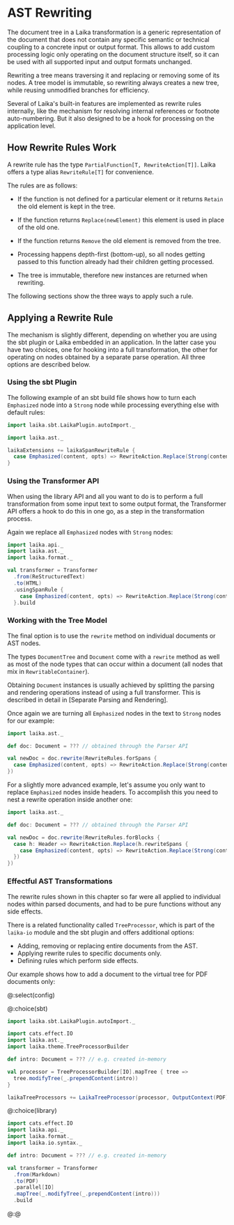 
AST Rewriting
=============

The document tree in a Laika transformation is a generic representation of the document 
that does not contain any specific semantic or technical coupling to a concrete input or output format. 
This allows to add custom processing logic only operating on the document structure itself, 
so it can be used with all supported input and output formats unchanged.

Rewriting a tree means traversing it and replacing or removing some of its nodes.
A tree model is immutable, so rewriting always creates a new tree, 
while reusing unmodified branches for efficiency.

Several of Laika's built-in features are implemented as rewrite rules internally,
like the mechanism for resolving internal references or footnote auto-numbering.
But it also designed to be a hook for processing on the application level.


How Rewrite Rules Work
----------------------

A rewrite rule has the type `PartialFunction[T, RewriteAction[T]]`. 
Laika offers a type alias `RewriteRule[T]` for convenience.

The rules are as follows:

* If the function is not defined for a particular element or it returns `Retain` the old element is kept in the tree.

* If the function returns `Replace(newElement)` this element is used in place of the old one.

* If the function returns `Remove` the old element is removed from the tree.

* Processing happens depth-first (bottom-up), 
  so all nodes getting passed to this function already had their children getting processed.

* The tree is immutable, therefore new instances are returned when rewriting.
  
The following sections show the three ways to apply such a rule.


Applying a Rewrite Rule
-----------------------

The mechanism is slightly different, depending on whether you are using the sbt
plugin or Laika embedded in an application. In the latter case you have two
choices, one for hooking into a full transformation, the other for operating
on nodes obtained by a separate parse operation. All three options are described below.


### Using the sbt Plugin

The following example of an sbt build file shows how to turn each `Emphasized` node
into a `Strong` node while processing everything else with default rules:

```scala mdoc:invisible
import laika.sbt.LaikaPlugin.autoImport._
```

```scala mdoc:compile-only
import laika.ast._

laikaExtensions += laikaSpanRewriteRule { 
  case Emphasized(content, opts) => RewriteAction.Replace(Strong(content, opts))
}
```


### Using the Transformer API

When using the library API and all you want to do is to perform a full transformation 
from some input text to some output format, 
the Transformer API offers a hook to do this in one go, as a step in the transformation process.

Again we replace all `Emphasized` nodes with `Strong` nodes:

```scala mdoc:silent
import laika.api._
import laika.ast._
import laika.format._

val transformer = Transformer
  .from(ReStructuredText)
  .to(HTML)
  .usingSpanRule {
    case Emphasized(content, opts) => RewriteAction.Replace(Strong(content, opts))
  }.build
```


### Working with the Tree Model

The final option is to use the `rewrite` method on individual documents or AST nodes.

The types `DocumentTree` and `Document` come with a `rewrite` method as well as most of the node types 
that can occur within a document (all nodes that mix in `RewritableContainer`).

Obtaining `Document` instances is usually achieved by splitting the parsing and rendering operations
instead of using a full transformer. This is described in detail in [Separate Parsing and Rendering].

Once again we are turning all `Emphasized` nodes in the text to `Strong` nodes for our example:

```scala mdoc:compile-only
import laika.ast._

def doc: Document = ??? // obtained through the Parser API

val newDoc = doc.rewrite(RewriteRules.forSpans {
  case Emphasized(content, opts) => RewriteAction.Replace(Strong(content, opts))
})
```

For a slightly more advanced example, let's assume you only want to replace `Emphasized` nodes inside headers. 
To accomplish this you need to nest a rewrite operation inside another one:

```scala mdoc:compile-only
import laika.ast._

def doc: Document = ??? // obtained through the Parser API

val newDoc = doc.rewrite(RewriteRules.forBlocks {
  case h: Header => RewriteAction.Replace(h.rewriteSpans {
    case Emphasized(content, opts) => RewriteAction.Replace(Strong(content, opts))
  })
})
```


### Effectful AST Transformations

The rewrite rules shown in this chapter so far were all applied to individual nodes within parsed documents,
and had to be pure functions without any side effects.

There is a related functionality called `TreeProcessor`, which is part of the `laika-io` module 
and the sbt plugin and offers additional options:

* Adding, removing or replacing entire documents from the AST.
* Applying rewrite rules to specific documents only.
* Defining rules which perform side effects.

Our example shows how to add a document to the virtual tree for PDF documents only:

@:select(config)

@:choice(sbt)

```scala mdoc:invisible
import laika.sbt.LaikaPlugin.autoImport._
```

```scala mdoc:compile-only
import cats.effect.IO
import laika.ast._
import laika.theme.TreeProcessorBuilder

def intro: Document = ??? // e.g. created in-memory

val processor = TreeProcessorBuilder[IO].mapTree { tree =>
  tree.modifyTree(_.prependContent(intro))
}

laikaTreeProcessors += LaikaTreeProcessor(processor, OutputContext(PDF))
```

@:choice(library)

```scala mdoc:compile-only
import cats.effect.IO
import laika.api._
import laika.format._
import laika.io.syntax._

def intro: Document = ??? // e.g. created in-memory

val transformer = Transformer
  .from(Markdown)
  .to(PDF)
  .parallel[IO]
  .mapTree(_.modifyTree(_.prependContent(intro)))
  .build
```

@:@